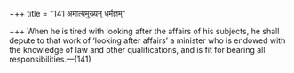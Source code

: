 +++
title = "141 अमात्यमुख्यन् धर्मज्ञम्"

+++
When he is tired with looking after the affairs of his subjects, he
shall depute to that work of ‘looking after affairs’ a minister who is
endowed with the knowledge of law and other qualifications, and is fit
for bearing all responsibilities.—(141)


